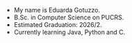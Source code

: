 - My name is Eduarda Gotuzzo.
- B.Sc. in Computer Science on PUCRS.
- Estimated Graduation: 2026/2.
- Currently learning Java, Python and C.

<!---
megotuzzo/megotuzzo is a ✨ special ✨ repository because its `README.md` (this file) appears on your GitHub profile.
You can click the Preview link to take a look at your changes.
--->
